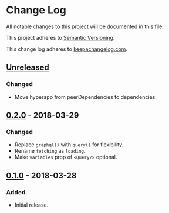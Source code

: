 # Change Log

All notable changes to this project will be documented in this file.

This project adheres to [Semantic Versioning](http://semver.org/).

This change log adheres to [keepachangelog.com](http://keepachangelog.com).

## [Unreleased]
### Changed
- Move hyperapp from peerDependencies to dependencies.

## [0.2.0] - 2018-03-29
### Changed
- Replace `graphql()` with `query()` for flexibility.
- Rename `fetching` as `loading`.
- Make `variables` prop of `<Query/>` optional.

## [0.1.0] - 2018-03-28
### Added
- Initial release.

[Unreleased]: https://github.com/yuku-t/thyperapp-apolloextcomplete/compare/v0.2.0...HEAD
[0.2.0]: https://github.com/yuku-t/hyperapp-apollo/compare/v0.1.0...v0.2.0
[0.1.0]: https://github.com/yuku-t/hyperapp-apollo/compare/2134207...v0.1.0
